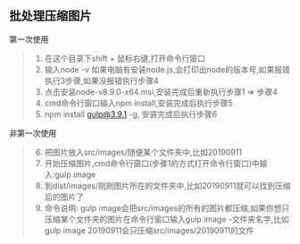 ## 批处理压缩图片

  第一次使用
  >1. 在这个目录下shift + 鼠标右键,打开命令行窗口
  >2. 输入node -v 如果电脑有安装node.js,会打印出node的版本号,如果报错执行3步骤,如果没报错执行步骤4
  >3. 点击安装node-v8.9.0-x64.msi,安装完成后重新执行步骤1 => 步骤4
  >4. cmd命令行窗口输入npm install,安装完成后执行步骤5
  >5. npm install gulp@3.9.1 -g, 安装完成后执行步骤6

  非第一次使用
  >6. 把图片放入src/images/随便某个文件夹中,比如20190911
  >7. 开始压缩图片,cmd命令行窗口(步骤1的方式打开命令行窗口)中输入:gulp image
  >8. 到dist/images/刚刚图片所在的文件夹中,比如20190911就可以找到压缩后的图片了
  >9. 命令说明: gulp image会把src/images的所有的图片都压缩,如果你想只压缩某个文件夹的图片在命令行窗口输入gulp image -文件夹名字,比如gulp image 20190911会只压缩src/images/20190911的文件

